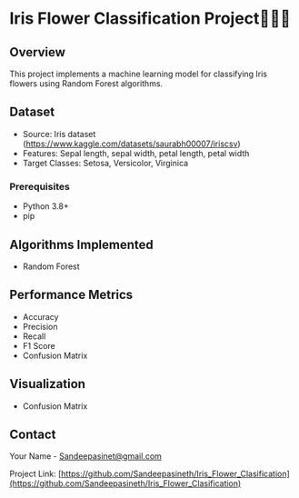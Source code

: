 # Iris Flower Classification Project🌸🌺🌷

## Overview
This project implements a machine learning model for classifying Iris flowers using Random Forest algorithms.

## Dataset
- Source: Iris dataset (https://www.kaggle.com/datasets/saurabh00007/iriscsv)
- Features: Sepal length, sepal width, petal length, petal width
- Target Classes: Setosa, Versicolor, Virginica


### Prerequisites
- Python 3.8+
- pip

## Algorithms Implemented
- Random Forest


## Performance Metrics
- Accuracy
- Precision
- Recall
- F1 Score
- Confusion Matrix

## Visualization
- Confusion Matrix

## Contact
Your Name - Sandeepasinet@gmail.com

Project Link: [https://github.com/Sandeepasineth/Iris_Flower_Clasification](https://github.com/Sandeepasineth/Iris_Flower_Clasification)
